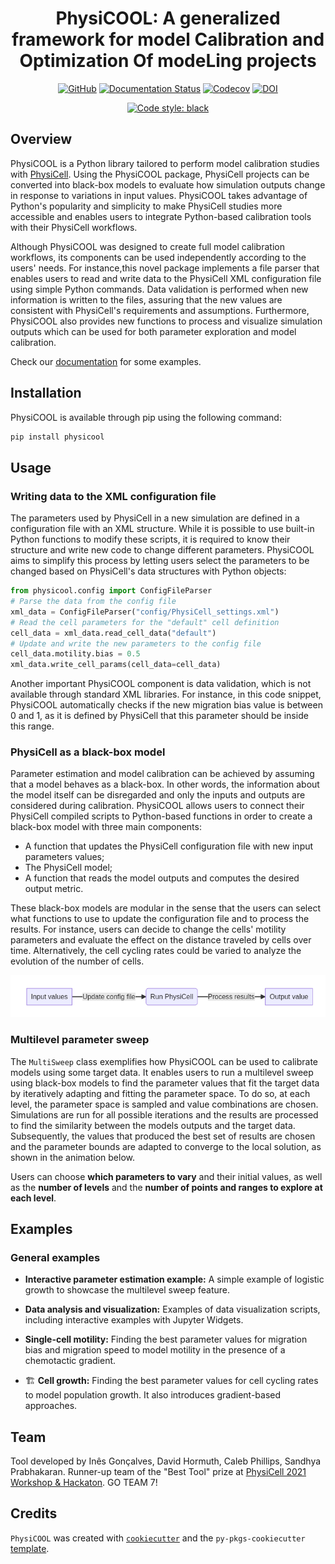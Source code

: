 <div align="center">

<h1>PhysiCOOL: A generalized framework for model Calibration and Optimization Of modeLing projects</h1>

<a href="">![GitHub](https://img.shields.io/github/license/iggoncalves/PhysiCOOL)</a>
<a href="">[![Documentation Status](https://readthedocs.org/projects/physicool/badge/?version=latest)](https://physicool.readthedocs.io/en/latest/?badge=latest)</a>
<a href="">![Codecov](https://img.shields.io/codecov/c/gh/IGGoncalves/PhysiCOOL)</a>
<a href="">[![DOI](https://zenodo.org/badge/DOI/10.5281/zenodo.6791030.svg)](https://doi.org/10.5281/zenodo.6791030)</a>

<a href="">[![Code style: black](https://img.shields.io/badge/code%20style-black-000000.svg)](https://github.com/psf/black)</a>

</div>

## Overview

PhysiCOOL is a Python library tailored to perform model calibration studies with 
[PhysiCell](https://github.com/MathCancer/PhysiCell). 
Using the PhysiCOOL package, PhysiCell projects can be converted into black-box models to evaluate how simulation outputs
change in response to variations in input values. PhysiCOOL takes advantage of Python's popularity and simplicity to
make PhysiCell studies more accessible and enables users to integrate Python-based calibration tools with their PhysiCell
workflows.

Although PhysiCOOL was designed to create full model calibration workflows, its components can be used independently 
according to the users' needs. For instance,this novel package implements a file parser that enables users to read and 
write data to the PhysiCell XML configuration file using simple Python commands. Data validation is performed when 
new information is written to the files, assuring that the new values are consistent with PhysiCell's requirements 
and assumptions. Furthermore, PhysiCOOL also provides new functions to process and visualize simulation outputs which 
can be used for both parameter exploration and model calibration.

Check our [documentation](https://physicool.readthedocs.io) for some examples.

## Installation

PhysiCOOL is available through pip using the following command:

```sh
pip install physicool
```

## Usage

### Writing data to the XML configuration file

The parameters used by PhysiCell in a new simulation are defined in a configuration file with an XML structure. 
While it is possible to use built-in Python functions to modify these scripts, it is required to know their 
structure and write new code to change different parameters. PhysiCOOL aims to simplify this process by letting 
users select the parameters to be changed based on PhysiCell's data structures with Python objects:

```python
from physicool.config import ConfigFileParser
# Parse the data from the config file
xml_data = ConfigFileParser("config/PhysiCell_settings.xml")
# Read the cell parameters for the "default" cell definition
cell_data = xml_data.read_cell_data("default")
# Update and write the new parameters to the config file
cell_data.motility.bias = 0.5
xml_data.write_cell_params(cell_data=cell_data)
```

Another important PhysiCOOL component is data validation, which is not available through standard XML libraries. 
For instance, in this code snippet, PhysiCOOL automatically checks if the new migration bias value is between 0 and 1, 
as it is defined by PhysiCell that this parameter should be inside this range.

### PhysiCell as a black-box model

Parameter estimation and model calibration can be achieved by assuming that a model behaves as a black-box. 
In other words, the information about the model itself can be disregarded and only the inputs and outputs are 
considered during calibration. PhysiCOOL allows users to connect their PhysiCell compiled scripts to Python-based 
functions in order to create a black-box model with three main components:

- A function that updates the PhysiCell configuration file with new input parameters values;
- The PhysiCell model;
- A function that reads the model outputs and computes the desired output metric.

These black-box models are modular in the sense that the users can select what functions to use to update the 
configuration file and to process the results. For instance, users can decide to change the cells' motility parameters 
and evaluate the effect on the distance traveled by cells over time. Alternatively, the cell cycling rates could be 
varied to analyze the evolution of the number of cells.

![black_box](docs/img/black_box)

### Multilevel parameter sweep

The `MultiSweep` class exemplifies how PhysiCOOL can be used to calibrate models using some target data. 
It enables users to run a multilevel sweep using black-box models to find the parameter values that fit the target 
data by iteratively adapting and fitting the parameter space. To do so, at each level, the parameter space is sampled
and value combinations are chosen. Simulations are run for all possible iterations and the results are processed to 
find the similarity between the models outputs and the target data. Subsequently, the values that produced the best 
set of results are chosen and the parameter bounds are adapted to converge to the local solution, as shown in the 
animation below.

Users can choose **which parameters to vary** and their initial values, as well as the **number of levels** and 
the **number of points and ranges to explore at each level**.

## Examples

### General examples

- **Interactive parameter estimation example:**
A simple example of logistic growth to showcase the multilevel sweep feature.

- **Data analysis and visualization:**
Examples of data visualization scripts, including interactive examples with Jupyter Widgets.


- **Single-cell motility:**
Finding the best parameter values for migration bias and migration speed to model motility in the presence 
of a chemotactic gradient.

- 🏗️ **Cell growth:**
Finding the best parameter values for cell cycling rates to model population growth. It also introduces 
gradient-based approaches.

## Team

Tool developed by Inês Gonçalves, David Hormuth, Caleb Phillips, Sandhya Prabhakaran. 
Runner-up team of the "Best Tool" prize at [PhysiCell 2021 Workshop & Hackaton](http://physicell.org/ws2021/#apply). 
GO TEAM 7!

## Credits

`PhysiCOOL` was created with [`cookiecutter`](https://cookiecutter.readthedocs.io/en/latest/) 
and the `py-pkgs-cookiecutter` [template](https://github.com/py-pkgs/py-pkgs-cookiecutter).
